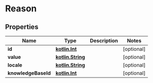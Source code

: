 # Reason

## Properties
Name | Type | Description | Notes
------------ | ------------- | ------------- | -------------
**id** | [**kotlin.Int**](.md) |  |  [optional]
**value** | [**kotlin.String**](.md) |  |  [optional]
**locale** | [**kotlin.String**](.md) |  |  [optional]
**knowledgeBaseId** | [**kotlin.Int**](.md) |  |  [optional]
